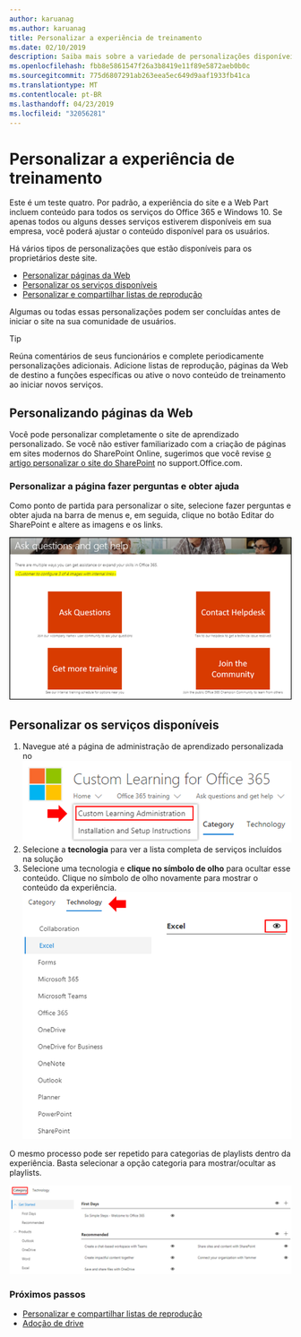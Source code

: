 ```yaml
---
author: karuanag
ms.author: karuanag
title: Personalizar a experiência de treinamento
ms.date: 02/10/2019
description: Saiba mais sobre a variedade de personalizações disponíveis com o aprendizado personalizado para o Office 365
ms.openlocfilehash: fbb8e5861547f26a3b8419e11f89e5872aeb0b0c
ms.sourcegitcommit: 775d6807291ab263eea5ec649d9aaf1933fb41ca
ms.translationtype: MT
ms.contentlocale: pt-BR
ms.lasthandoff: 04/23/2019
ms.locfileid: "32056281"
---
```

# <a name="customize-the-training-experience"></a>Personalizar a experiência de treinamento

Este é um teste quatro. Por padrão, a experiência do site e a Web Part incluem conteúdo para todos os serviços do Office 365 e Windows 10.  Se apenas todos ou alguns desses serviços estiverem disponíveis em sua empresa, você poderá ajustar o conteúdo disponível para os usuários.  

Há vários tipos de personalizações que estão disponíveis para os proprietários deste site. 

- [Personalizar páginas da Web](#customizing-web-pages)
- [Personalizar os serviços disponíveis](#customize-available-services)
- [Personalizar e compartilhar listas de reprodução](customplaylist.md)

Algumas ou todas essas personalizações podem ser concluídas antes de iniciar o site na sua comunidade de usuários.  

> [!TIP]
> Reúna comentários de seus funcionários e complete periodicamente personalizações adicionais.  Adicione listas de reprodução, páginas da Web de destino a funções específicas ou ative o novo conteúdo de treinamento ao iniciar novos serviços. 

## <a name="customizing-web-pages"></a>Personalizando páginas da Web

Você pode personalizar completamente o site de aprendizado personalizado. Se você não estiver familiarizado com a criação de páginas em sites modernos do SharePoint Online, sugerimos que você revise [o artigo personalizar o site do SharePoint](https://support.office.com/en-us/article/customize-your-sharepoint-site-320b43e5-b047-4fda-8381-f61e8ac7f59b) no support.Office.com. 

### <a name="customize-the-ask-questions-and-get-help-page"></a>Personalizar a página **fazer perguntas e obter ajuda**

Como ponto de partida para personalizar o site, selecione fazer perguntas e obter ajuda na barra de menus e, em seguida, clique no botão Editar do SharePoint e altere as imagens e os links. 

![custom_ask. png](media/custom_ask.png)

## <a name="customize-available-services"></a>Personalizar os serviços disponíveis

1.  Navegue até a página de administração de aprendizado personalizada no ![site custom_admin. png](media/custom_admin.png)
1. Selecione a **tecnologia** para ver a lista completa de serviços incluídos na solução
1. Selecione uma tecnologia e **clique no símbolo de olho** para ocultar esse conteúdo.  Clique no símbolo de olho novamente para mostrar o conteúdo da experiência. 
![cliente](media/custom_techlist.png)

O mesmo processo pode ser repetido para categorias de playlists dentro da experiência.  Basta selecionar a opção categoria para mostrar/ocultar as playlists. 

![custom_cat. png](media/custom_cat.png)

### <a name="next-steps"></a>Próximos passos

- [Personalizar e compartilhar listas de reprodução](customplaylist.md)
- [Adoção de drive](driveadoption.md) 